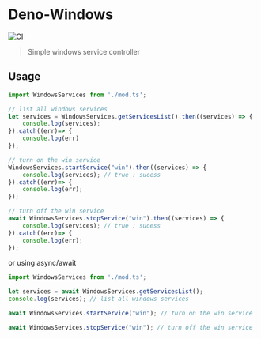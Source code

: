 # Deno-Windows

[![CI](https://github.com/rafaelferres/deno-windows/workflows/CI/badge.svg)](https://github.com/rafaelferres/deno-windows/actions?query=workflow%3ACI)

> Simple windows service controller

## Usage
```ts
import WindowsServices from './mod.ts';

// list all windows services
let services = WindowsServices.getServicesList().then((services) => {
    console.log(services);
}).catch((err)=> {
    console.log(err)
});

// turn on the win service
WindowsServices.startService("win").then((services) => {
    console.log(services); // true : sucess
}).catch((err)=> {
    console.log(err);
});

// turn off the win service
await WindowsServices.stopService("win").then((services) => {
    console.log(services); // true : sucess
}).catch((err)=> {
    console.log(err);
});
```

or using async/await

```ts
import WindowsServices from './mod.ts';

let services = await WindowsServices.getServicesList();
console.log(services); // list all windows services

await WindowsServices.startService("win"); // turn on the win service

await WindowsServices.stopService("win"); // turn off the win service
```